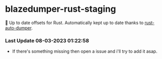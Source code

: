 # blazedumper-rust-staging

🚀 Up to date offsets for Rust. Automatically kept up to date thanks to [rust-auto-dumper](https://github.com/Akandesh/rust-auto-dumper).


### Last Update 08-03-2023 01:22:58
- If there's something missing then open a issue and i'll try to add it asap.